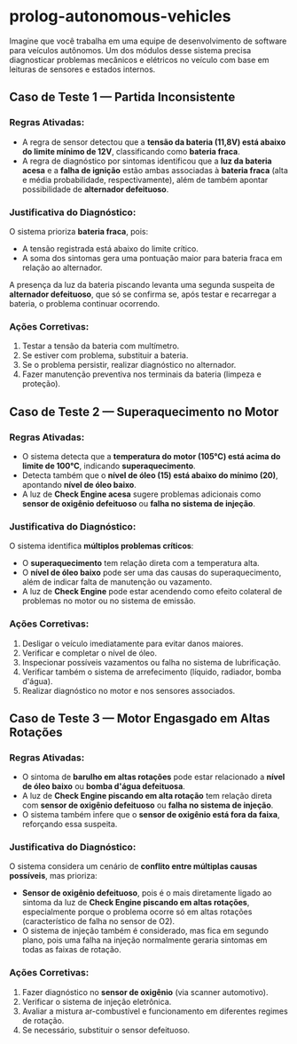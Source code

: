 # prolog-autonomous-vehicles
Imagine que você trabalha em uma equipe de desenvolvimento de software para veículos autônomos. Um dos módulos desse sistema precisa diagnosticar problemas mecânicos e elétricos no veículo com base em leituras de sensores e estados internos.


## Caso de Teste 1 — Partida Inconsistente

### Regras Ativadas:

* A regra de sensor detectou que a **tensão da bateria (11,8V) está abaixo do limite mínimo de 12V**, classificando como **bateria fraca**.
* A regra de diagnóstico por sintomas identificou que a **luz da bateria acesa** e a **falha de ignição** estão ambas associadas à **bateria fraca** (alta e média probabilidade, respectivamente), além de também apontar possibilidade de **alternador defeituoso**.

### Justificativa do Diagnóstico:

O sistema prioriza **bateria fraca**, pois:

* A tensão registrada está abaixo do limite crítico.
* A soma dos sintomas gera uma pontuação maior para bateria fraca em relação ao alternador.

A presença da luz da bateria piscando levanta uma segunda suspeita de **alternador defeituoso**, que só se confirma se, após testar e recarregar a bateria, o problema continuar ocorrendo.

### Ações Corretivas:

1. Testar a tensão da bateria com multímetro.
2. Se estiver com problema, substituir a bateria.
3. Se o problema persistir, realizar diagnóstico no alternador.
4. Fazer manutenção preventiva nos terminais da bateria (limpeza e proteção).


## Caso de Teste 2 — Superaquecimento no Motor

### Regras Ativadas:

* O sistema detecta que a **temperatura do motor (105°C) está acima do limite de 100°C**, indicando **superaquecimento**.
* Detecta também que o **nível de óleo (15) está abaixo do mínimo (20)**, apontando **nível de óleo baixo**.
* A luz de **Check Engine acesa** sugere problemas adicionais como **sensor de oxigênio defeituoso** ou **falha no sistema de injeção**.

### Justificativa do Diagnóstico:

O sistema identifica **múltiplos problemas críticos**:

* O **superaquecimento** tem relação direta com a temperatura alta.
* O **nível de óleo baixo** pode ser uma das causas do superaquecimento, além de indicar falta de manutenção ou vazamento.
* A luz de **Check Engine** pode estar acendendo como efeito colateral de problemas no motor ou no sistema de emissão.

### Ações Corretivas:

1. Desligar o veículo imediatamente para evitar danos maiores.
2. Verificar e completar o nível de óleo.
3. Inspecionar possíveis vazamentos ou falha no sistema de lubrificação.
4. Verificar também o sistema de arrefecimento (líquido, radiador, bomba d'água).
5. Realizar diagnóstico no motor e nos sensores associados.



## Caso de Teste 3 — Motor Engasgado em Altas Rotações

### Regras Ativadas:

* O sintoma de **barulho em altas rotações** pode estar relacionado a **nível de óleo baixo** ou **bomba d'água defeituosa**.
* A luz de **Check Engine piscando em alta rotação** tem relação direta com **sensor de oxigênio defeituoso** ou **falha no sistema de injeção**.
* O sistema também infere que o **sensor de oxigênio está fora da faixa**, reforçando essa suspeita.

### Justificativa do Diagnóstico:

O sistema considera um cenário de **conflito entre múltiplas causas possíveis**, mas prioriza:

* **Sensor de oxigênio defeituoso**, pois é o mais diretamente ligado ao sintoma da luz de **Check Engine piscando em altas rotações**, especialmente porque o problema ocorre só em altas rotações (característico de falha no sensor de O2).
* O sistema de injeção também é considerado, mas fica em segundo plano, pois uma falha na injeção normalmente geraria sintomas em todas as faixas de rotação.

### Ações Corretivas:

1. Fazer diagnóstico no **sensor de oxigênio** (via scanner automotivo).
2. Verificar o sistema de injeção eletrônica.
3. Avaliar a mistura ar-combustível e funcionamento em diferentes regimes de rotação.
4. Se necessário, substituir o sensor defeituoso.
